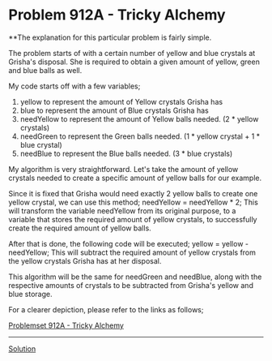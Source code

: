 Problem 912A - Tricky Alchemy
=====

**The explanation for this particular problem is fairly simple.

The problem starts of with a certain number of yellow and blue crystals at Grisha's disposal. 
She is required to obtain a given amount of yellow, green and blue balls as well.

My code starts off with a few variables;
1. yellow to represent the amount of Yellow crystals Grisha has
2. blue to represent the amount of Blue crystals Grisha has
3. needYellow to represent the amount of Yellow balls needed. (2 * yellow crystals)
4. needGreen to represent the Green balls needed. (1 * yellow crystal + 1 * blue crystal)
5. needBlue to represent the Blue balls needed. (3 * blue crystals)

My algorithm is very straightforward. Let's take the amount of yellow crystals needed to create a specific amount of yellow balls for our example.

Since it is fixed that Grisha would need exactly 2 yellow balls to create one yellow crystal, we can use this method;
needYellow = needYellow * 2;
This will transform the variable needYellow from its original purpose, to a variable that stores the required amount of yellow crystals, to successfully create the required amount of yellow balls.

After that is done, the following code will be executed;
yellow = yellow - needYellow;
This will subtract the required amount of yellow crystals from the yellow crystals Grisha has at her disposal. 

This algorithm will be the same for needGreen and needBlue, along with the respective amounts of crystals to be subtracted from Grisha's yellow and blue storage.

For a clearer depiction, please refer to the links as follows;

[Problemset 912A - Tricky Alchemy](https://codeforces.com/problemset/problem/912/A)

---------------------

[Solution](https://codeforces.com/contest/912/submission/42300609)
